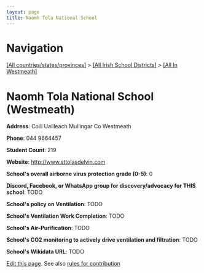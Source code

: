 ```yaml
---
layout: page
title: Naomh Tola National School
---
```

# Navigation

[[All countries/states/provinces]](../../..) > [[All Irish School Districts]](../..) > [[All In Westmeath]](..)

# Naomh Tola National School (Westmeath)

**Address**: Coill Uailleach Mullingar Co Westmeath

**Phone**: 044 9664457

**Student Count**: 219

**Website**: <http://www.sttolasdelvin.com>

**School's overall airborne virus protection grade (0-5)**: 0

**Discord, Facebook, or WhatsApp group for discovery/advocacy for THIS school**: TODO

**School's policy on Ventilation**: TODO

**School's Ventilation Work Completion**: TODO

**School's Air-Purification**: TODO

**School's CO2 monitoring to actively drive ventilation and filtration**: TODO

**School's Wikidata URL**: TODO


[Edit this page](https://github.com/ventilate-schools/Ireland/edit/main/./Westmeath/Naomh_Tola_National_School.md). See also [rules for contribution](../../../contribution-rules/)